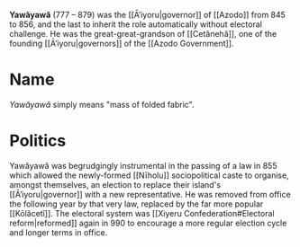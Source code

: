 **Yawăyawă** (777 – 879) was the [[Āʼiyoru|governor]] of [[Azodo]] from 845 to 856, and the last to inherit the role automatically without electoral challenge. He was the great-great-grandson of [[Cetănehă]], one of the founding [[Āʼiyoru|governors]] of the [[Azodo Government]].
# Name
*Yawăyawă* simply means "mass of folded fabric".
# Politics
Yawăyawă was begrudgingly instrumental in the passing of a law in 855 which allowed the newly-formed [[Nīholu]] sociopolitical caste to organise, amongst themselves, an election to replace their island's [[Āʼiyoru|governor]] with a new representative. He was removed from office the following year by that very law, replaced by the far more popular [[Kōlăcetĭ]]. The electoral system was [[Xiyeru Confederation#Electoral reform|reformed]] again in 990 to encourage a more regular election cycle and longer terms in office.
